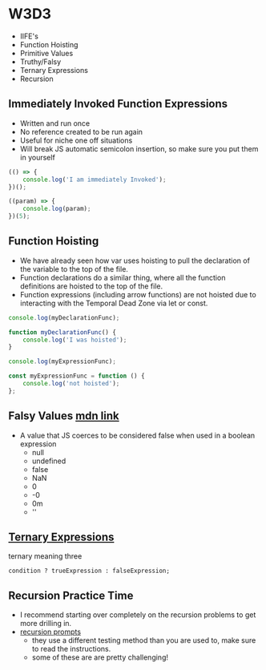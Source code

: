 # W3D3

-   IIFE's
-   Function Hoisting
-   Primitive Values
-   Truthy/Falsy
-   Ternary Expressions
-   Recursion

## Immediately Invoked Function Expressions

-   Written and run once
-   No reference created to be run again
-   Useful for niche one off situations
-   Will break JS automatic semicolon insertion, so make sure you put them in yourself

```js
(() => {
    console.log('I am immediately Invoked');
})();

((param) => {
    console.log(param);
})(5);
```

## Function Hoisting

-   We have already seen how var uses hoisting to pull the declaration of the variable to the top of the file.
-   Function declarations do a similar thing, where all the function definitions are hoisted to the top of the file.
-   Function expressions (including arrow functions) are not hoisted due to interacting with the Temporal Dead Zone via let or const.

```js
console.log(myDeclarationFunc);

function myDeclarationFunc() {
    console.log('I was hoisted');
}

console.log(myExpressionFunc);

const myExpressionFunc = function () {
    console.log('not hoisted');
};
```

## Falsy Values [mdn link](https://developer.mozilla.org/en-US/docs/Glossary/Falsy)

-   A value that JS coerces to be considered false when used in a boolean expression
    -   null
    -   undefined
    -   false
    -   NaN
    -   0
    -   -0
    -   0m
    -   ''

## [Ternary Expressions](https://developer.mozilla.org/en-US/docs/Web/JavaScript/Reference/Operators/Conditional_operator)

ternary meaning three

```
condition ? trueExpression : falseExpression;
```

## Recursion Practice Time

- I recommend starting over completely on the recursion problems to get more drilling in.
- [recursion prompts](https://github.com/JS-Challenges/recursion-prompts)   
    - they use a different testing method than you are used to, make sure to read the instructions.
    - some of these are are pretty challenging!
